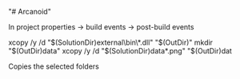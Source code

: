 "# Arcanoid" 


In project properties -> build events -> post-build events

xcopy /y /d  "$(SolutionDir)external\bin\*.dll" "$(OutDir)"
mkdir  "$(OutDir)data"
xcopy /y /d  "$(SolutionDir)data\*.png" "$(OutDir)dat

Copies the selected folders